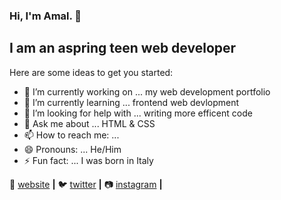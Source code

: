 ### Hi, I'm Amal. 👋

## I am an aspring teen web developer

Here are some ideas to get you started:

- 🔭 I’m currently working on ... my web development portfolio
- 🌱 I’m currently learning ... frontend web devlopment
- 🤔 I’m looking for help with ... writing more efficent code
- 💬 Ask me about ... HTML & CSS
- 📫 How to reach me: ...
- 😄 Pronouns: ... He/Him
- ⚡ Fun fact: ... I was born in Italy
                  

🏡 [website][website] **|** 
🐦 [twitter][twitter] **|** 
📷 [instagram][instagram] **|** 


[website]: https:/amaldjibo.com
[twitter]: https://twitter.com/amaldjibo_
[instagram]: https://instagram.com/amaldjibo    
